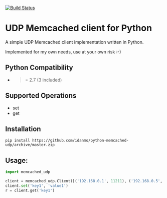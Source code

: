 [![Build Status](https://travis-ci.org/idanmo/python-memcached-udp.svg?branch=master)](https://travis-ci.org/idanmo/python-memcached-udp)

# UDP Memcached client for Python
A simple UDP Memcached client implementation written in Python.

Implemented for my own needs, use at your own risk :-)

## Python Compatibility
* >= 2.7 (3 included)

## Supported Operations
* set
* get

## Installation

```
pip install https://github.com/idanmo/python-memcached-udp/archive/master.zip
```

## Usage:

```python
import memcached_udp

client = memcached_udp.Client([('192.168.0.1', 11211), ('192.168.0.5', 11211)])
client.set('key1', 'value1')
r = client.get('key1')
```
